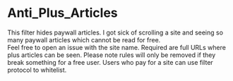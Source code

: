 # Anti_Plus_Articles
This filter hides paywall articles. I got sick of scrolling a site and seeing so many paywall articles which cannot be read for free.<br>
Feel free to open an issue with the site name.
Required are full URLs where plus articles can be seen.
Please note rules will only be removed if they break something for a free user. Users who pay for a site can use filter protocol to whitelist.
